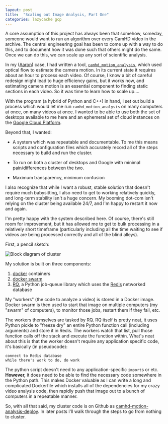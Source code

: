 ```yaml
---
layout: post
title:  "Scaling out Image Analysis, Part One"
categories: lazycache gcp
---
```


A core assumption of this project has always been that somehow, someday, someone would want to run an algorithm over every CamHD video in the archive.    The central engineering goal has been to come up with a way to do this, and to document how it was done such that others might do the same.   Once we can do this, we can scale up any sort of scientific analysis.

In my ([Aaron](http://127.0.0.1:4001/public-www/)) case, I had written a tool, [`camhd_motion_analysis`](https://github.com/CamHD-Analysis/camhd_motion_analysis), which used optical flow to estimate the camera motion.  In its current state it requires about an hour to process each video.  Of course, I know a bit of careful redesign might lead to huge efficiency gains, but it works now, and estimating camera motion is an essential component to finding static sections in each video.   So it was time to learn how to scale up....

With the program (a hybrid of Python and C++) in hand, I set out build a process which would let me run `camhd_motion_analysis` on many computers at once, on many videos at once.   I wanted to be able to use both the set of desktops available to me here and an ephemeral set of cloud instances on the [Google Cloud Platform](http://cloud.google.com/).

Beyond that, I wanted:

 * A system which was repeatable and documentable.   To me this means scripts and configuration files which accurately record all of the steps necessary to build and run the cluster.

 * To run on both a cluster of desktops and Google with minimal pain/differences between the two.

 * Maximum transparency, minimum confusion

I also recognize that while I want a robust, stable solution that doesn't require much babysitting, I also need to get to working relatively quickly, and long-term stability isn't a huge concern.   My booming dot-com isn't relying on the cluster being available 24/7, and I'm happy to restart it now and again.

I'm pretty happy with the system described here.  Of course, there's still room for improvement, but it has allowed me to get to bulk processing in a relatively short timeframe (particularly including all the time waiting to see if videos are being processed correctly and all of the blind alleys).

First, a pencil sketch:

![Block diagram of cluster]({{site.baseurl}}/images/cluster_pencil_sketch.png)

My solution is built on three components:

 1. [docker](https://www.docker.com) containers
 1. [docker swarm](https://docs.docker.com/engine/swarm/)
 1. [RQ](http://python-rq.org), a Python job-queue library which uses the [Redis](https://redis.io) networked database

My "workers" (the code to analyze a video) is stored in a Docker image.   Docker swarm is then used to start that image on multiple computers (my "swarm" of computers), to monitor those jobs, restart them if they fail, etc.    

The workers themselves are tasked by RQ.   RQ itself is pretty neat, it uses Python pickle to "freeze dry" an entire Python function call (including arguments) and store it in Redis.    The workers watch that list, pull those function calls off the stack and execute the function within.   What's neat about this is that the worker doesn't require any application specific code, it's basically (in pseudocode):

    connect to Redis database
    while there's work to do, do work

The python script doesn't need to any application-specific `import`s or etc.   __However,__ it does need to be able to find the necessary code somewhere in the Python path.    This makes Docker valuable as I can write a long and complicated Dockerfile which installs all of the dependencies for my crazy video analysis code, then rapidly push that image out to a bunch of computers in a repeatable manner.

So, with all that said, my cluster code is on Github as [camhd-motion-analysis-deploy](https://github.com/CamHD-Analysis/camhd-motion-analysis-deploy).   In later posts I'll walk through the steps to go from nothing to cluster.
